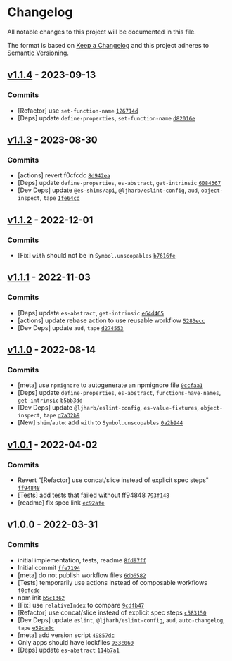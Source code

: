 # Changelog

All notable changes to this project will be documented in this file.

The format is based on [Keep a Changelog](https://keepachangelog.com/en/1.0.0/)
and this project adheres to [Semantic Versioning](https://semver.org/spec/v2.0.0.html).

## [v1.1.4](https://github.com/es-shims/Array.prototype.with/compare/v1.1.3...v1.1.4) - 2023-09-13

### Commits

- [Refactor] use `set-function-name` [`126714d`](https://github.com/es-shims/Array.prototype.with/commit/126714d966739c4c2366da7984a7bdd92ec41127)
- [Deps] update `define-properties`, `set-function-name` [`d82016e`](https://github.com/es-shims/Array.prototype.with/commit/d82016eec35bbd3714b687a24c1e67adc4d40a91)

## [v1.1.3](https://github.com/es-shims/Array.prototype.with/compare/v1.1.2...v1.1.3) - 2023-08-30

### Commits

- [actions] revert f0cfcdc [`8d942ea`](https://github.com/es-shims/Array.prototype.with/commit/8d942eadf221dac01bbc4b3351656ad6b247ca7a)
- [Deps] update `define-properties`, `es-abstract`, `get-intrinsic` [`6084367`](https://github.com/es-shims/Array.prototype.with/commit/6084367aa36db7ba5f9c3dc12d1f3294409ba423)
- [Dev Deps] update `@es-shims/api`, `@ljharb/eslint-config`, `aud`, `object-inspect`, `tape` [`1fe64cd`](https://github.com/es-shims/Array.prototype.with/commit/1fe64cd24154bf536c2757eec9bd6c18b13598dd)

## [v1.1.2](https://github.com/es-shims/Array.prototype.with/compare/v1.1.1...v1.1.2) - 2022-12-01

### Commits

- [Fix] `with` should not be in `Symbol.unscopables` [`b7616fe`](https://github.com/es-shims/Array.prototype.with/commit/b7616fed57864a6ef00b28469132829ecd38ca70)

## [v1.1.1](https://github.com/es-shims/Array.prototype.with/compare/v1.1.0...v1.1.1) - 2022-11-03

### Commits

- [Deps] update `es-abstract`, `get-intrinsic` [`e64d465`](https://github.com/es-shims/Array.prototype.with/commit/e64d4653480ff38d9b20ee4e7c181ee696c8f378)
- [actions] update rebase action to use reusable workflow [`5283ecc`](https://github.com/es-shims/Array.prototype.with/commit/5283ecc39864e11e79c63ed3ae5d500c6ac30484)
- [Dev Deps] update `aud`, `tape` [`d274553`](https://github.com/es-shims/Array.prototype.with/commit/d274553e3efe87be565b019de9adece8cb6f6a95)

## [v1.1.0](https://github.com/es-shims/Array.prototype.with/compare/v1.0.1...v1.1.0) - 2022-08-14

### Commits

- [meta] use `npmignore` to autogenerate an npmignore file [`0ccfaa1`](https://github.com/es-shims/Array.prototype.with/commit/0ccfaa1c8750e65dc414294395890560ffcd7968)
- [Deps] update `define-properties`, `es-abstract`, `functions-have-names`, `get-intrinsic` [`b5bb3dd`](https://github.com/es-shims/Array.prototype.with/commit/b5bb3dd5e621e8b54718411f32507bb5fdc7f54d)
- [Dev Deps] update `@ljharb/eslint-config`, `es-value-fixtures`, `object-inspect`, `tape` [`d7a32b9`](https://github.com/es-shims/Array.prototype.with/commit/d7a32b9444c427188976192cc1d75580e24e6db6)
- [New] `shim`/`auto`: add `with` to `Symbol.unscopables` [`0a2b944`](https://github.com/es-shims/Array.prototype.with/commit/0a2b94400fc033231083c864534bb44d63ef82b2)

## [v1.0.1](https://github.com/es-shims/Array.prototype.with/compare/v1.0.0...v1.0.1) - 2022-04-02

### Commits

- Revert "[Refactor] use concat/slice instead of explicit spec steps" [`ff94848`](https://github.com/es-shims/Array.prototype.with/commit/ff9484831f4ea7eafbd8ab4683fd0575a65961b3)
- [Tests] add tests that failed without ff94848 [`793f148`](https://github.com/es-shims/Array.prototype.with/commit/793f14851ddefd99762c613bad33c539e07b2828)
- [readme] fix spec link [`ec92afe`](https://github.com/es-shims/Array.prototype.with/commit/ec92afe5188c5e89f52c24534788216696388931)

## v1.0.0 - 2022-03-31

### Commits

- initial implementation, tests, readme [`8fd97ff`](https://github.com/es-shims/Array.prototype.with/commit/8fd97ff8bf3f2f4804dc9e303fa4902164b52d26)
- Initial commit [`ffe7194`](https://github.com/es-shims/Array.prototype.with/commit/ffe7194883dd3b8764508b740fe3db9b9372eb65)
- [meta] do not publish workflow files [`6db6582`](https://github.com/es-shims/Array.prototype.with/commit/6db65820b12d34665dd205e606a4b9e33c03b784)
- [Tests] temporarily use actions instead of composable workflows [`f0cfcdc`](https://github.com/es-shims/Array.prototype.with/commit/f0cfcdc01fb68ad3fe75c856b03b6ffd5b26b493)
- npm init [`b5c1362`](https://github.com/es-shims/Array.prototype.with/commit/b5c1362d256f49518b466c7296a3bfadb4f4d47d)
- [Fix] use `relativeIndex` to compare [`9cdfb47`](https://github.com/es-shims/Array.prototype.with/commit/9cdfb474f4aef7b24ba36febf1e2c8a8c9d393ca)
- [Refactor] use concat/slice instead of explicit spec steps [`c583150`](https://github.com/es-shims/Array.prototype.with/commit/c583150734291ac0e6ba8bcd57257e5be4564031)
- [Dev Deps] update `eslint`, `@ljharb/eslint-config`, `aud`, `auto-changelog`, `tape` [`e59da8c`](https://github.com/es-shims/Array.prototype.with/commit/e59da8c2c71d4d6f1fbda5de98786ddf01252094)
- [meta] add version script [`49857dc`](https://github.com/es-shims/Array.prototype.with/commit/49857dc67c85a03faabd195855d0d7c60fdf65c9)
- Only apps should have lockfiles [`933c060`](https://github.com/es-shims/Array.prototype.with/commit/933c060d1d0822a2a6ee1b340431877513a52e33)
- [Deps] update `es-abstract` [`114b7a1`](https://github.com/es-shims/Array.prototype.with/commit/114b7a1153b9abac3a073dd4a36ffb5684cd9d64)
